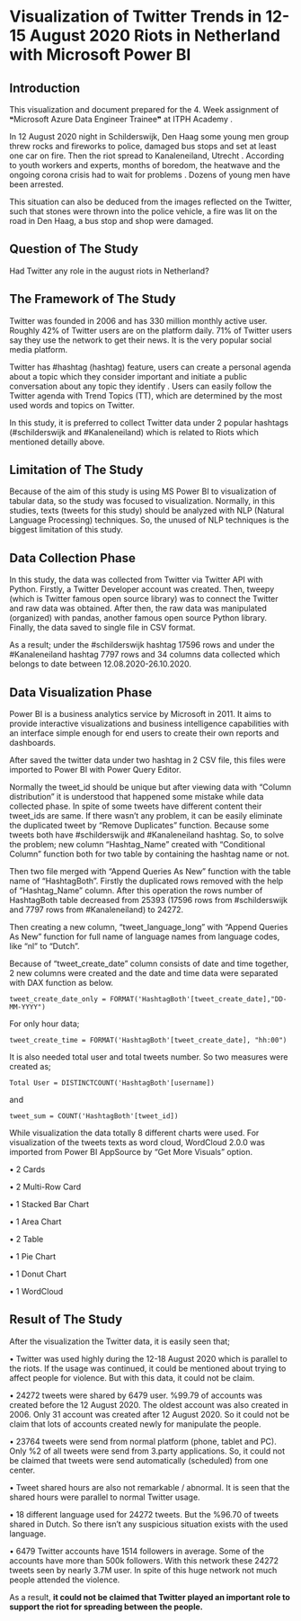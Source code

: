 # Visualization of Twitter Trends in 12-15 August 2020 Riots in Netherland with Microsoft Power BI

## Introduction
This visualization and document prepared for the 4. Week assignment of ❝Microsoft Azure Data Engineer Trainee❞ at ITPH Academy .

In 12 August 2020 night in Schilderswijk, Den Haag some young men group threw rocks and fireworks to police, damaged bus stops and set at least one car on fire. Then the riot spread to Kanaleneiland, Utrecht . According to youth workers and experts, months of boredom, the heatwave and the ongoing corona crisis had to wait for problems . Dozens of young men have been arrested.

This situation can also be deduced from the images reflected on the Twitter, such that stones were thrown into the police vehicle, a fire was lit on the road in Den Haag, a bus stop and shop were damaged.


## Question of The Study
Had Twitter any role in the august riots in Netherland?


## The Framework of The Study
Twitter was founded in 2006 and has 330 million monthly active user. Roughly 42% of Twitter users are on the platform daily. 71% of Twitter users say they use the network to get their news. It is the very popular social media platform.

Twitter has #hashtag (hashtag) feature, users can create a personal agenda about a topic which they consider important and initiate a public conversation about any topic they identify . Users can easily follow the Twitter agenda with Trend Topics (TT), which are determined by the most used words and topics on Twitter.

In this study, it is preferred to collect Twitter data under 2 popular hashtags (#schilderswijk and #Kanaleneiland) which is related to Riots which mentioned detailly above.


## Limitation of The Study
Because of the aim of this study is using MS Power BI to visualization of tabular data, so the study was focused to visualization. Normally,  in this studies, texts (tweets for this study) should be analyzed with NLP (Natural Language Processing) techniques. So, the unused of NLP techniques is the biggest limitation of this study.


## Data Collection Phase
In this study, the data was collected from Twitter via Twitter API with Python. Firstly, a Twitter Developer account was created. Then, tweepy (which is Twitter famous open source library) was to connect the Twitter and raw data was obtained. After then, the raw data was manipulated (organized) with pandas, another famous open source Python library. Finally, the data saved to single file in CSV format.

As a result; under the #schilderswijk hashtag 17596 rows and under the #Kanaleneiland hashtag 7797 rows and 34 columns data collected which belongs to date between 12.08.2020-26.10.2020.

## Data Visualization Phase
Power BI is a business analytics service by Microsoft in 2011. It aims to provide interactive visualizations and business intelligence capabilities with an interface simple enough for end users to create their own reports and dashboards. 

After saved the twitter data under two hashtag in 2 CSV file, this files were imported to Power BI with Power Query Editor.

Normally the tweet_id should be unique but after viewing data with “Column distribution” it is understood that happened some mistake while data collected phase. In spite of some tweets have different content their tweet_ids are same. If there wasn’t any problem, it can be easily eliminate the duplicated tweet by “Remove Duplicates” function. Because some tweets both have #schilderswijk and #Kanaleneiland hashtag. So, to solve the problem; new column “Hashtag_Name” created with “Conditional Column” function both for two table by containing the hashtag name or not. 

Then two file merged with “Append Queries As New” function with the table name of “HashtagBoth”. Firstly the duplicated rows removed with the help of “Hashtag_Name” column. After this operation the rows number of HashtagBoth table decreased from 25393 (17596 rows from #schilderswijk and 7797 rows from #Kanaleneiland) to 24272.

Then creating a new column, “tweet_language_long” with “Append Queries As New” function for full name of language names from language codes, like “nl” to “Dutch”.

Because of “tweet_create_date” column consists of date and time together, 2 new columns were created and the date and time data were separated with DAX function as below.

`tweet_create_date_only = FORMAT('HashtagBoth'[tweet_create_date],"DD-MM-YYYY")`

For only hour data;

`tweet_create_time = FORMAT('HashtagBoth'[tweet_create_date], "hh:00")`

It is also needed total user and total tweets number. So two measures were created as;

`Total User = DISTINCTCOUNT('HashtagBoth'[username])`

and

`tweet_sum = COUNT('HashtagBoth'[tweet_id])`

While visualization the data totally 8 different charts were used. For visualization of the tweets texts as word cloud, WordCloud 2.0.0 was imported from Power BI AppSource by “Get More Visuals” option.

•	2 Cards

•	2 Multi-Row Card

•	1 Stacked Bar Chart

•	1 Area Chart

•	2 Table

•	1 Pie Chart

•	1 Donut Chart

•	1 WordCloud 


## Result of The Study
After the visualization the Twitter data, it is easily seen that;

•	Twitter was used highly during the 12-18 August 2020 which is parallel to the riots. If the usage was continued, it could be mentioned about trying to affect people for violence. But with this data, it could not be claim.

•	24272 tweets were shared by 6479 user. %99.79 of accounts was created before the 12 August 2020. The oldest account was also created in 2006. Only 31 account was created after 12 August 2020. So it could not be claim that lots of accounts created newly for manipulate the people.

•	23764 tweets were send from normal platform (phone, tablet and PC). Only %2 of all tweets were send from 3.party applications. So, it could not be claimed that tweets were send automatically (scheduled) from one center.

•	Tweet shared hours are also not remarkable / abnormal. It is seen that the shared hours were parallel to normal Twitter usage.

•	 18 different language used for 24272 tweets. But the %96.70 of tweets shared in Dutch. So there isn’t any suspicious situation exists with the used language.

•	6479 Twitter accounts have 1514 followers in average. Some of the accounts have more than 500k followers. With this network these 24272 tweets seen by nearly 3.7M user. In spite of this huge network not much people attended the violence.

As a result, **it could not be claimed that Twitter played an important role to support the riot for spreading between the people.**
